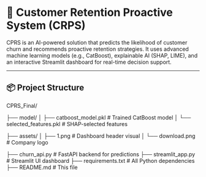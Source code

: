 # 🧠 Customer Retention Proactive System (CRPS)

CPRS is an AI-powered solution that predicts the likelihood of customer churn and recommends proactive retention strategies. It uses advanced machine learning models (e.g., CatBoost), explainable AI (SHAP, LIME), and an interactive Streamlit dashboard for real-time decision support.

---

## 📦 Project Structure
CPRS_Final/

├── model/
│ ├── catboost_model.pkl # Trained CatBoost model
│ └── selected_features.pkl # SHAP-selected features

├── assets/
│ ├── 1.png # Dashboard header visual
│ └── download.png # Company logo

├── churn_api.py # FastAPI backend for predictions
├── streamlit_app.py # Streamlit UI dashboard
├── requirements.txt # All Python dependencies
├── README.md # This file
